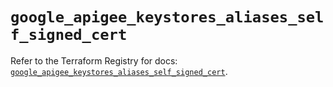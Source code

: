 # `google_apigee_keystores_aliases_self_signed_cert`

Refer to the Terraform Registry for docs: [`google_apigee_keystores_aliases_self_signed_cert`](https://registry.terraform.io/providers/hashicorp/google/5.15.0/docs/resources/apigee_keystores_aliases_self_signed_cert).
